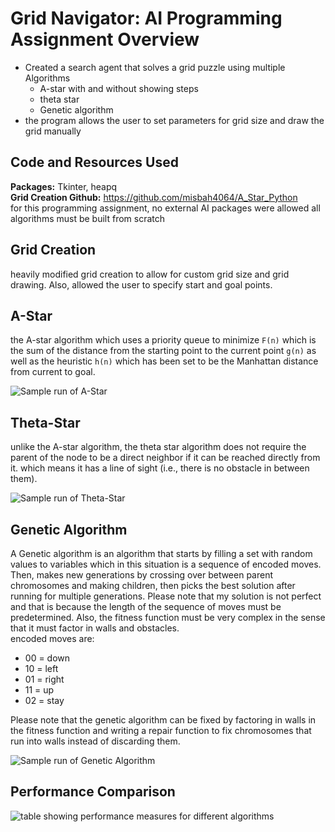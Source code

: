 
# Grid Navigator: AI Programming Assignment Overview

- Created a search agent that solves a grid puzzle using multiple Algorithms
  - A-star with and without showing steps 
  - theta star
  - Genetic algorithm  
- the program allows the user to set parameters for grid size and draw the grid manually 

## Code and Resources Used

**Packages:** Tkinter, heapq\
**Grid Creation Github:** https://github.com/misbah4064/A_Star_Python  
for this programming assignment, no external AI packages were allowed all algorithms must be built from scratch

## Grid Creation

heavily modified grid creation to allow for custom grid size and grid drawing.
Also, allowed the user to specify start and goal points.

## A-Star

the A-star algorithm which uses a priority queue to minimize `F(n)` which is the sum of the distance from the starting point to the current point `g(n)` as well as the heuristic `h(n)` which has been set to be the Manhattan distance from current to goal.

![Sample run of A-Star](https://i.imgur.com/JQV7rM0.png)

## Theta-Star

 unlike the A-star algorithm, the theta star algorithm does not require the parent of the node to be a direct neighbor if it can be reached directly from it. which means it has a line of sight (i.e., there is no obstacle in between them).

 ![Sample run of Theta-Star](https://i.imgur.com/bt49lBd.png)

 ## Genetic Algorithm

 A Genetic algorithm is an algorithm that starts by filling a set with random values to variables which in this situation is a sequence of encoded moves. Then, makes new generations by crossing over between parent chromosomes and making children, then picks the best solution after running for multiple generations. Please note that my solution is not perfect and that is because the length of the sequence of moves must be predetermined. Also, the fitness function must be very complex in the sense that it must factor in walls and obstacles.\
 encoded moves are:
- 00 = down
- 10 = left
- 01 = right
- 11 = up
- 02 = stay 


 Please note that the genetic algorithm can be fixed by factoring in walls in the fitness function and writing a repair function to fix chromosomes that run into walls instead of discarding them.

![Sample run of Genetic Algorithm](https://i.imgur.com/KpN06Sj.png)

## Performance Comparison

![table showing performance measures for different algorithms](https://i.imgur.com/FWXHa9v.png)
